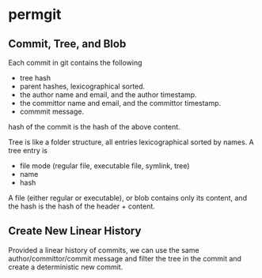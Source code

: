 # permgit

## Commit, Tree, and Blob

Each commit in git contains the following

- tree hash
- parent hashes, lexicographical sorted.
- the author name and email, and the author timestamp.
- the committor name and email, and the committor timestamp.
- commmit message.

hash of the commit is the hash of the above content.

Tree is like a folder structure, all entries lexicographical sorted by names. A tree entry is

- file mode (regular file, executable file, symlink, tree)
- name
- hash

A file (either regular or executable), or blob contains only its content, and the hash is the hash of the header + content.

## Create New Linear History

Provided a linear history of commits, we can use the same author/committor/commit message and filter the tree in the commit and create a deterministic new commit.
